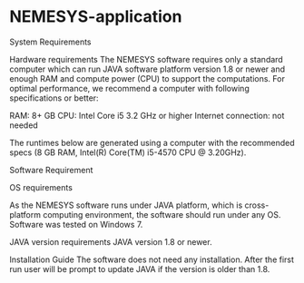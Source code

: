 # NEMESYS-application
System Requirements

Hardware requirements
The NEMESYS software requires only a standard computer which can run JAVA software platform version 1.8 or newer and enough RAM and compute power (CPU) to support the computations.
For optimal performance, we recommend a computer with following specifications or better:

RAM: 8+ GB
CPU: Intel Core i5 3.2 GHz or higher
Internet connection: not needed

The runtimes below are generated using a computer with the recommended specs (8 GB RAM, Intel(R) Core(TM) i5-4570 CPU @ 3.20GHz).



Software Requirement

OS requirements

As the NEMESYS software runs under JAVA platform, which is cross-platform computing environment, the software should run under any OS. Software was tested on 
Windows 7.

JAVA version requirements
JAVA version 1.8 or newer.


Installation Guide 
The software does not need any installation. After the first run user will be prompt to update JAVA if the version is older than 1.8.


